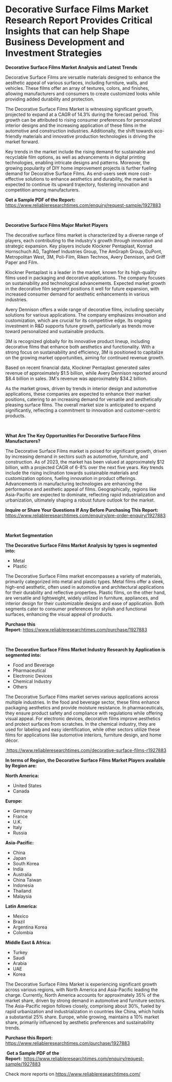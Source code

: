 <p><h1>Decorative Surface Films Market Research Report Provides Critical Insights that can help Shape Business Development and Investment Strategies</h1></p><p><strong>Decorative Surface Films Market Analysis and Latest Trends</strong></p>
<p><p>Decorative Surface Films are versatile materials designed to enhance the aesthetic appeal of various surfaces, including furniture, walls, and vehicles. These films offer an array of textures, colors, and finishes, allowing manufacturers and consumers to create customized looks while providing added durability and protection.</p><p>The Decorative Surface Films Market is witnessing significant growth, projected to expand at a CAGR of 14.3% during the forecast period. This growth can be attributed to rising consumer preferences for personalized interior designs and the increasing application of these films in the automotive and construction industries. Additionally, the shift towards eco-friendly materials and innovative production technologies is driving the market forward. </p><p>Key trends in the market include the rising demand for sustainable and recyclable film options, as well as advancements in digital printing technologies, enabling intricate designs and patterns. Moreover, the growing popularity of DIY home improvement projects is further fueling demand for Decorative Surface Films. As end-users seek more cost-effective solutions to enhance aesthetics and durability, the market is expected to continue its upward trajectory, fostering innovation and competition among manufacturers.</p></p>
<p><strong>Get a Sample PDF of the Report:&nbsp;</strong> <a href="https://www.reliableresearchtimes.com/enquiry/request-sample/1927883?utm_campaign=3358&utm_medium=2&utm_source=Github&utm_content=ia&utm_term=31032025&utm_id=decorative-surface-films">https://www.reliableresearchtimes.com/enquiry/request-sample/1927883</a></p>
<p>&nbsp;</p>
<p><strong>Decorative Surface Films Major Market Players</strong></p>
<p><p>The decorative surface films market is characterized by a diverse range of players, each contributing to the industry's growth through innovation and strategic expansion. Key players include Klockner Pentaplast, Konrad Hornschuch AG, Taghleef Industries Group, The AmGraph Group, DuPont, Metropolitan West, 3M, Poli-Film, Riken Technos, Avery Dennison, and Griff Paper and Film.</p><p>Klockner Pentaplast is a leader in the market, known for its high-quality films used in packaging and decorative applications. The company focuses on sustainability and technological advancements. Expected market growth in the decorative film segment positions it well for future expansion, with increased consumer demand for aesthetic enhancements in various industries.</p><p>Avery Dennison offers a wide range of decorative films, including specialty solutions for various applications. The company emphasizes innovation and customization, which are crucial for its competitive edge. Its ongoing investment in R&D supports future growth, particularly as trends move toward personalized and sustainable products.</p><p>3M is recognized globally for its innovative product lineup, including decorative films that enhance both aesthetics and functionality. With a strong focus on sustainability and efficiency, 3M is positioned to capitalize on the growing market opportunities, aiming for continued revenue growth.</p><p>Based on recent financial data, Klockner Pentaplast generated sales revenue of approximately $1.5 billion, while Avery Dennison reported around $8.4 billion in sales. 3M's revenue was approximately $34.2 billion.</p><p>As the market grows, driven by trends in interior design and automotive applications, these companies are expected to enhance their market positions, catering to an increasing demand for versatile and aesthetically pleasing surface films. The overall market size is anticipated to expand significantly, reflecting a commitment to innovation and customer-centric products.</p></p>
<p>&nbsp;</p>
<p><strong>What Are The Key Opportunities For Decorative Surface Films Manufacturers?</strong></p>
<p><p>The Decorative Surface Films market is poised for significant growth, driven by increasing demand in sectors such as automotive, furniture, and construction. As of 2023, the market has been valued at approximately $12 billion, with a projected CAGR of 6-8% over the next five years. Key trends include the rising inclination towards sustainable materials and customization options, fueling innovation in product offerings. Advancements in manufacturing technologies are enhancing the performance and aesthetic appeal of films. Geographically, regions like Asia-Pacific are expected to dominate, reflecting rapid industrialization and urbanization, ultimately shaping a robust future outlook for the market.</p></p>
<p><strong>Inquire or Share Your Questions If Any Before Purchasing This Report:</strong> <a href="https://www.reliableresearchtimes.com/enquiry/pre-order-enquiry/1927883?utm_campaign=3358&utm_medium=2&utm_source=Github&utm_content=ia&utm_term=31032025&utm_id=decorative-surface-films">https://www.reliableresearchtimes.com/enquiry/pre-order-enquiry/1927883</a></p>
<p>&nbsp;</p>
<p><strong>Market Segmentation</strong></p>
<p><strong>The Decorative Surface Films Market Analysis by types is segmented into:</strong></p>
<p><ul><li>Metal</li><li>Plastic</li></ul></p>
<p><p>The Decorative Surface Films market encompasses a variety of materials, primarily categorized into metal and plastic types. Metal films offer a sleek, high-end aesthetic, often used in automotive and architectural applications for their durability and reflective properties. Plastic films, on the other hand, are versatile and lightweight, widely utilized in furniture, appliances, and interior design for their customizable designs and ease of application. Both segments cater to consumer preferences for stylish and functional surfaces, enhancing the visual appeal of products.</p></p>
<p><strong>Purchase this Report:&nbsp;</strong><a href="https://www.reliableresearchtimes.com/purchase/1927883?utm_campaign=3358&utm_medium=2&utm_source=Github&utm_content=ia&utm_term=31032025&utm_id=decorative-surface-films">https://www.reliableresearchtimes.com/purchase/1927883</a></p>
<p>&nbsp;</p>
<p><strong>The Decorative Surface Films Market Industry Research by Application is segmented into:</strong></p>
<p><ul><li>Food and Beverage</li><li>Pharmaceutical</li><li>Electronic Devices</li><li>Chemical Industry</li><li>Others</li></ul></p>
<p><p>The Decorative Surface Films market serves various applications across multiple industries. In the food and beverage sector, these films enhance packaging aesthetics and provide moisture resistance. In pharmaceuticals, they ensure product safety and compliance with regulations while offering visual appeal. For electronic devices, decorative films improve aesthetics and protect surfaces from scratches. In the chemical industry, they are used for labeling and easy identification, while other sectors utilize these films for applications like automotive interiors, furniture design, and home décor.</p></p>
<p><a href="https://www.reliableresearchtimes.com/decorative-surface-films-r1927883?utm_campaign=3358&utm_medium=2&utm_source=Github&utm_content=ia&utm_term=31032025&utm_id=decorative-surface-films">&nbsp;https://www.reliableresearchtimes.com/decorative-surface-films-r1927883</a></p>
<p><strong>In terms of Region, the Decorative Surface Films Market Players available by Region are:</strong></p>
<p>
    <p> <strong> North America: </strong>
        <ul>
            <li>United States</li>
            <li>Canada</li>
        </ul>
        </p> 
    <p> <strong> Europe: </strong>
        <ul>
            <li>Germany</li>
            <li>France</li>
            <li>U.K.</li>
            <li>Italy</li>
            <li>Russia</li>
        </ul>
        </p> 
    <p> <strong> Asia-Pacific: </strong>
        <ul>
            <li>China</li>
            <li>Japan</li>
            <li>South Korea</li>
            <li>India</li>
            <li>Australia</li>
            <li>China Taiwan</li>
            <li>Indonesia</li>
            <li>Thailand</li>
            <li>Malaysia</li>
        </ul>
        </p> 
    <p> <strong> Latin America: </strong>
        <ul>
            <li>Mexico</li>
            <li>Brazil</li>
            <li>Argentina Korea</li>
            <li>Colombia</li>
        </ul>
        </p> 
    <p> <strong> Middle East & Africa: </strong>
        <ul>
            <li>Turkey</li>
            <li>Saudi</li>
            <li>Arabia</li>
            <li>UAE</li>
            <li>Korea</li>
        </ul>
    </p>
    </p>
<p><p>The Decorative Surface Films Market is experiencing significant growth across various regions, with North America and Asia-Pacific leading the charge. Currently, North America accounts for approximately 35% of the market share, driven by strong demand in automotive and furniture sectors. The Asia-Pacific region follows closely, comprising about 30%, fueled by rapid urbanization and industrialization in countries like China, which holds a substantial 25% share. Europe, while growing, maintains a 10% market share, primarily influenced by aesthetic preferences and sustainability trends.</p></p>
<p><strong>Purchase this Report: </strong><a href="https://www.reliableresearchtimes.com/purchase/1927883?utm_campaign=3358&utm_medium=2&utm_source=Github&utm_content=ia&utm_term=31032025&utm_id=decorative-surface-films">https://www.reliableresearchtimes.com/purchase/1927883</a></p>
<p>&nbsp;<strong>Get a Sample PDF of the Report:&nbsp;&nbsp;</strong><a href="https://www.reliableresearchtimes.com/enquiry/request-sample/1927883?utm_campaign=3358&utm_medium=2&utm_source=Github&utm_content=ia&utm_term=31032025&utm_id=decorative-surface-films">https://www.reliableresearchtimes.com/enquiry/request-sample/1927883</a></p>
<p><strong></strong></p>
<p>Check more reports on <a href="https://www.reliableresearchtimes.com/?utm_campaign=3358&utm_medium=2&utm_source=Github&utm_content=ia&utm_term=31032025&utm_id=decorative-surface-films">https://www.reliableresearchtimes.com/</a></p>